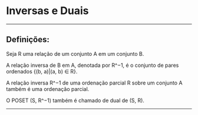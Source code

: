 # Inversas e Duais

----------------------------------------------------------------

Definições:
----------

Seja R uma relação de um conjunto A em um conjunto B.

A relação inversa de B em A, denotada por R^−1, é o conjunto de pares ordenados {(b, a)|(a, b) ∈ R}.

A relação inversa R^−1 de uma ordenação parcial R sobre um conjunto A também é uma ordenação parcial.

O POSET (S, R^−1) também é chamado de dual de (S, R).

----------------------------------------------------------------